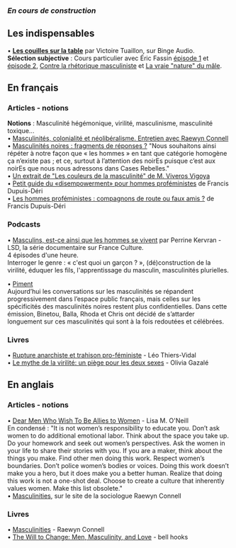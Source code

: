 ### _En cours de construction_

## Les indispensables
• **[Les couilles sur la table](https://www.binge.audio/category/les-couilles-sur-la-table/)** par Victoire Tuaillon, sur Binge Audio.  
**Sélection subjective** : Cours particulier avec Éric Fassin [épisode 1](https://www.binge.audio/cours-particulier-avec-eric-fassin-12/) et [épisode 2](https://www.binge.audio/cours-particulier-avec-eric-fassin-22/), [Contre la rhétorique masculiniste](https://www.binge.audio/contre-la-rhetorique-masculiniste/) et [La vraie "nature" du mâle](https://www.binge.audio/la-vraie-nature-du-male/).

## En français
### Articles - notions
**Notions** : Masculinité hégémonique, virilité, masculinisme, masculinité toxique...  
• [Masculinités, colonialité et néolibéralisme. Entretien avec Raewyn Connell](http://www.contretemps.eu/masculinites-colonialite-et-neoliberalisme-entretien-avec-raewyn-connell/)  
• [Masculinités noires : fragments de réponses ?](http://www.cases-rebelles.org/masculinites-noires-fragments-de-reponses/) "Nous souhaitons ainsi répéter à notre façon que « les hommes » en tant que catégorie homogène ça n’existe pas ; et ce, surtout à l’attention des noirEs puisque c’est aux noirEs que nous nous adressons dans Cases Rebelles."  
• [Un extrait de "Les couleurs de la masculinité" de M. Viveros Vigoya](http://www.contretemps.eu/couleurs-masculinite-race-genre/)  
• [Petit guide du «disempowerment» pour hommes proféministes](http://redtac.org/possibles/files/2014/07/vol38_no1_s1p1_Deri.pdf) de Francis Dupuis-Déri  
• [Les hommes proféministes : compagnons de route ou faux amis ?](https://www.erudit.org/fr/revues/rf/2008-v21-n1-rf2309/018314ar/) de Francis Dupuis-Déri  

### Podcasts
• [Masculins, est-ce ainsi que les hommes se vivent](https://www.franceculture.fr/emissions/lsd-la-serie-documentaire/masculins-est-ce-ainsi-que-les-hommes-se-vivent) par Perrine Kervran - LSD, la série documentaire sur France Culture.  
4 épisodes d'une heure.  
Interroger le genre : « c'est quoi un garçon ? », (dé)construction de la virilité, éduquer les fils, l'apprentissage du masculin, masculinités plurielles.  

• [Piment](https://soundcloud.com/piiiiment)  
Aujourd’hui les conversations sur les masculinités se répandent progressivement dans l’espace public français, mais celles sur les spécificités des masculinités noires restent plus confidentielles. Dans cette émission, Binetou, Balla, Rhoda et Chris ont décidé de s’attarder longuement sur ces masculinités qui sont à la fois redoutées et célébrées.

### Livres
• [Rupture anarchiste et trahison pro-féministe](https://www.decitre.fr/livres/rupture-anarchiste-et-trahison-pro-feministe-9782954323701.html#resume) - Léo Thiers-Vidal  
• [Le mythe de la virilité: un piège pour les deux sexes](https://www.franceculture.fr/oeuvre/le-mythe-de-la-virilite-un-piege-pour-les-deux-sexes) - Olivia Gazalé  

## En anglais
### Articles - notions
• [Dear Men Who Wish To Be Allies to Women](https://medium.com/@lisa.oneill/dear-men-who-wish-to-be-allies-to-women-6db43fcb6a5c) - Lisa M. O'Neill  
En condensé : "It is not women’s responsibility to educate you. Don’t ask women to do additional emotional labor. Think about the space you take up. Do your homework and seek out women’s perspectives. Ask the women in your life to share their stories with you. If you are a maker, think about the things you make. Find other men doing this work. Respect women’s boundaries. Don’t police women’s bodies or voices. Doing this work doesn’t make you a hero, but it does make you a better human. Realize that doing this work is not a one-shot deal. Choose to create a culture that inherently values women. Make this list obsolete."  
• [Masculinities](http://www.raewynconnell.net/p/masculinities_20.html), sur le site de la sociologue Raewyn Connell

### Livres 
• [Masculinities](https://www.allenandunwin.com/browse/books/academic-professional/sociology/Masculinities-RW-Connell-9781741145199) - Raewyn Connell  
• [The Will to Change: Men, Masculinity, and Love](https://www.goodreads.com/book/show/17601.The_Will_to_Change) - bell hooks  

